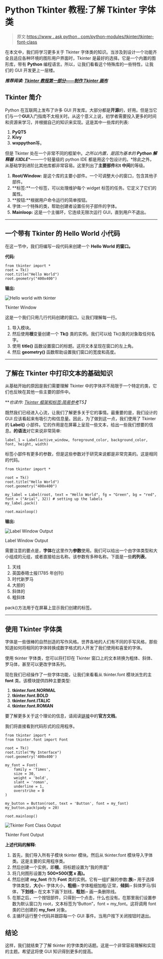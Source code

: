 # Python Tkinter 教程:了解 Tkinter 字体类

> 原文:[https://www . ask python . com/python-modules/tkinter/tkinter-font-class](https://www.askpython.com/python-modules/tkinter/tkinter-font-class)

在本文中，我们将学习更多关于 Tkinter 字体类的知识。当涉及到设计一个功能齐全且适应各种环境的图形用户界面时，Tkinter 是最好的选择。它是一个内置的图形库，带有 **Python** 编程语言。所以，让我们看看这个特殊库的一些特性，让我们的 GUI 开发更上一层楼。

***推荐阅读: [Tkinter 教程第一部分——制作 Tkinter 画布](https://www.askpython.com/python-modules/tkinter/tkinter-canvas)***

## Tkinter 简介

Python 在互联网上发布了许多 GUI 开发库。大部分都是**开源**的，好用。但是当它们与一个**GUI**入门指南不太相关时。从这个意义上说，初学者需要投入更多的时间和资源来学习，并根据自己的知识来实现。这是其中一些库的列表:

1.  **PyQT5**
2.  **Kivy**
3.  **wxppython**等。

但是 Tkinter 处在一个非常不同的框架中。*之所以内置，是因为基本的* ***Python 解释器*** *和****IDLE****——一个轻量级的 python IDE 都是用这个包设计的。*除此之外，从基础学到进阶比其他库都非常容易。这里列出了**主要部件**和**t 中间**的等级。

1.  **Root/Window:** 是这个库的主要小部件。一个可调整大小的窗口，包含其他子部件。
2.  **标签:**一个标签，可以处理维护每个 widget 标签的任务。它定义了它们的属性。
3.  **按钮:**根据用户命令运行的简单按钮。
4.  字体:一个特殊的类，帮助创建者设置任何子部件的字体。
5.  **Mainloop:** 这是一个主循环，它连续无限次运行 GUI，直到用户不退出。

* * *

## 一个带有 Tkinter 的 Hello World 小代码

在这一节中，我们将编写一段代码来创建一个 **Hello World 的窗口。**

**代码:**

```
from tkinter import *
root = Tk()
root.title("Hello World")
root.geometry("400x400")

```

**输出:**

![Hello world with tkinter
](../Images/94724d600f670f5b22075a9109d6179d.png)

Tkinter Window

这是一个我们只用几行代码创建的窗口。让我们理解每一行。

1.  导入模块。
2.  然后使用**根**变量创建一个 **Tk()** 类的实例。我们可以给 Tk()类的对象取任何名字。
3.  使用 **title()** 函数设置窗口的标题。这将文本呈现在窗口的左上角。
4.  然后 **geometry()** 函数帮助设置我们窗口的宽度和高度。

* * *

## 了解在 Tkinter 中打印文本的基础知识

从基础开始的原因是我们需要理解 Tkinter 中的字体并不局限于一个特定的类，它们也反映在其他一些主要的部件中。

***也读作: [Tkinter 框架和标签:简易参考](https://www.askpython.com/python-modules/tkinter/tkinter-frame-and-label)*T5】**

既然我们已经进入心流，让我们了解更多关于它的事情。最重要的是，我们设计的 GUI 应该看起来有吸引力和信息量。因此，为了做到这一点，我们使用了 Tkinter 的 **Label()** 小部件。它的作用是在屏幕上呈现一些文本，给出一些我们想要的信息。**的语法**对它来说非常简单:

```
label_1 = Label(active_window, foreground_color, background_color, font, height, width)

```

标签小部件有更多的参数，但是这些参数对于研究来说都是非常完美的。这是相同的代码。

```
from tkinter import *

root = Tk()
root.title("Hello World")
root.geometry("400x400")

my_label = Label(root, text = "Hello World", fg = "Green", bg = "red", font = ("Arial", 32)) # setting up the labels 
my_label.pack()

root.mainloop()

```

**输出:**

![Label Window Output](../Images/d8a29a96d5336d735800b939a6082674.png)

Label Window Output

需要注意的要点是，**字体**在这里作为**参数**使用。我们可以给出一个由字体类型和大小组成的元组，或者直接给出名称。该参数有多种名称。下面是一些**的列表**。

1.  天线
2.  英国泰晤士报(1785 年创刊)
3.  时代新罗马
4.  大胆的
5.  斜体的
6.  粗斜体

pack()方法用于在屏幕上显示我们创建的标签。

* * *

## 使用 Tkinter 字体类

字体是一些很棒的自然创造的写作风格。世界各地的人们有不同的手写风格，那些知道如何将相同的字体转换成数字格式的人开发了我们使用和喜爱的字体。

使用 tkinter 字体类，您可以将打印在 Tkinter 窗口上的文本转换为粗体、斜体、罗马体，甚至可以更改字体系列。

现在我们已经操作了一些字体功能，让我们来看看从 tkinter.font 模块派生的主 **font** 类。该模块提供四种主要类型:

1.  **tkinter.font.NORMAL**
2.  **tkinter.font.BOLD**
3.  **tkinter.font.ITALIC**
4.  **tkinter.font.ROMAN**

要了解更多关于这个理论的信息，请阅读[链接](https://docs.python.org/3/library/tkinter.font.html)中的**官方文档**。

我们将直接看到代码形式的应用程序。

```
from tkinter import *
from tkinter.font import Font

root = Tk()
root.title("My Interface")
root.geometry('400x400')

my_font = Font(
    family = 'Times',
    size = 30,
    weight = 'bold',
    slant = 'roman',
    underline = 1,
    overstrike = 0
)

my_button = Button(root, text = 'Button', font = my_font)
my_button.pack(pady = 20)

root.mainloop()

```

![Tkinter Font Class Output](../Images/bf0cd2c486f55cdbde25860e19541d8c.png)

Tkinter Font Output

**上述代码的解释:**

1.  首先，我们导入所有子模块 tkinter 模块。然后从 tkinter.font 模块导入字体类。这是主要的实用程序类。
2.  然后创建一个实例，即**根**。将标题设置为“我的界面”
3.  将几何图形设置为 **500×500(宽 x 高)。**
4.  然后创建 **my_font** 作为 **Font** 类的实例。它有一组扩展的参数:**族:-** 用于选择字体类型，**大小:-** 字体大小，**粗细:-** 字体粗细加粗/正常，**倾斜:-** 斜体罗马/斜体，**下划线:-** 在文本下画下划线，**粗划:-** 画一条删除线。
5.  在那之后，一个按钮部件，只得到一个点击，什么也没有。在那里我们设置参数为默认窗口为 root，文本标签为“Button”，font = my_font。这将调用 font 类的已创建的 **my_font** 对象。
6.  主循环运行整个代码并跟踪每一个 GUI 事件。当用户按下关闭按钮时退出。

## 结论

这样，我们就结束了了解 tkinter 的字体类的话题。这是一个非常容易理解和实现的主题。希望这将使 GUI 知识得到更多的提高。